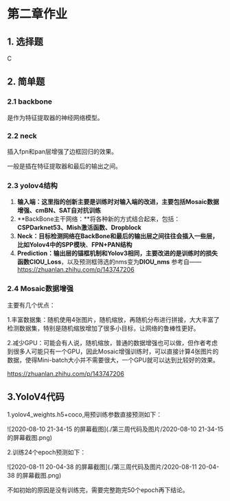 



# 第二章作业

## 1. 选择题

C

## 2. 简单题
### 2.1 backbone

是作为特征提取器的神经网络模型。

### 2.2 neck

插入fpn和pan层增强了边框回归的效果。

一般是插在特征提取器和最后的输出之间。

### 2.3 yolov4结构

1. **输入端：**这里指的创新主要是训练时对输入端的改进，主要包括**Mosaic数据增强、cmBN、SAT自对抗训练**
2. **BackBone主干网络：**将各种新的方式结合起来，包括：**CSPDarknet53、Mish激活函数、Dropblock**
3. **Neck：**目标检测网络在BackBone和最后的输出层之间往往会插入一些层，比如Yolov4中的**SPP模块**、**FPN+PAN结构**
4. **Prediction：**输出层的锚框机制和Yolov3相同，主要改进的是训练时的损失函数**CIOU_Loss**，以及预测框筛选的nms变为**DIOU_nms**
参考自——https://zhuanlan.zhihu.com/p/143747206

### 2.4 Mosaic数据增强
主要有几个优点：

1.丰富数据集：随机使用4张图片，随机缩放，再随机分布进行拼接，大大丰富了检测数据集，特别是随机缩放增加了很多小目标，让网络的鲁棒性更好。

2.减少GPU：可能会有人说，随机缩放，普通的数据增强也可以做，但作者考虑到很多人可能只有一个GPU，因此Mosaic增强训练时，可以直接计算4张图片的数据，使得Mini-batch大小并不需要很大，一个GPU就可以达到比较好的效果。

https://zhuanlan.zhihu.com/p/143747206

## 3.YoloV4代码

1.yolov4_weights.h5+coco,用预训练参数直接预测如下：

![2020-08-10 21-34-15 的屏幕截图](./第三周代码及图片/2020-08-10 21-34-15 的屏幕截图.png)

2.训练24个epoch预测如下：

![2020-08-11 20-04-38 的屏幕截图](./第三周代码及图片/2020-08-11 20-04-38 的屏幕截图.png)

不如初始的原因是没有训练完，需要完整跑完50个epoch再下结论。